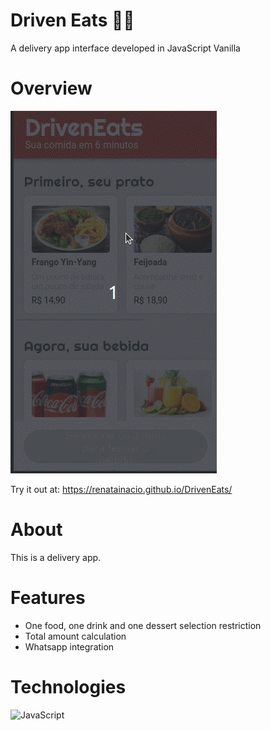 # Driven Eats &#127828;&#129380;
A delivery app interface developed in JavaScript Vanilla

# Overview
<img src="https://github.com/renatainacio/DrivenEats/blob/main/img/DrivenEats.gif">

Try it out at: https://renatainacio.github.io/DrivenEats/

# About
This is a delivery app.

# Features
- One food, one drink and one dessert selection restriction
- Total amount calculation
- Whatsapp integration

# Technologies
  ![JavaScript](https://img.shields.io/badge/javascript-%23323330.svg?style=for-the-badge&logo=javascript&logoColor=%23F7DF1E)
